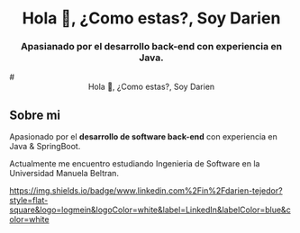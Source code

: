 <h1 align="center">Hola 👋, ¿Como estas?, Soy Darien</h1>
<h3 align="center">Apasianado por el desarrollo back-end con experiencia en Java.</h3>
# <center> Hola 👋, ¿Como estas?, Soy Darien </center>


## Sobre mi

Apasionado por el **desarrollo de software back-end** con experiencia en Java & SpringBoot.

Actualmente me encuentro estudiando Ingenieria de Software en la Universidad Manuela Beltran.

https://img.shields.io/badge/www.linkedin.com%2Fin%2Fdarien-tejedor?style=flat-square&logo=logmein&logoColor=white&label=LinkedIn&labelColor=blue&color=white
